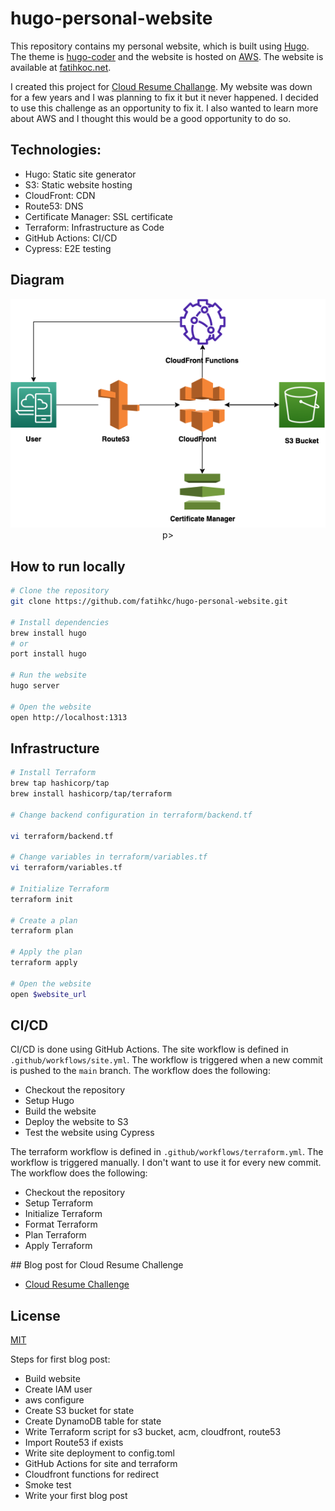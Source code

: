 # hugo-personal-website

This repository contains my personal website, which is built using [Hugo](https://gohugo.io/). The theme is [hugo-coder](https://hugo-coder.netlify.app/) and the website is hosted on [AWS](https://www.aws.amazon.com/). The website is available at [fatihkoc.net](https://fatihkoc.net).

I created this project for [Cloud Resume Challange](https://cloudresumechallenge.dev/). My website was down for a few years and I was planning to fix it but it never happened. I decided to use this challenge as an opportunity to fix it. I also wanted to learn more about AWS and I thought this would be a good opportunity to do so. 

## Technologies:

- Hugo: Static site generator
- S3: Static website hosting
- CloudFront: CDN
- Route53: DNS
- Certificate Manager: SSL certificate
- Terraform: Infrastructure as Code
- GitHub Actions: CI/CD
- Cypress: E2E testing

## Diagram

<p align="center">
    <img src="images/diagram.png">
p>

## How to run locally

```bash
# Clone the repository
git clone https://github.com/fatihkc/hugo-personal-website.git

# Install dependencies
brew install hugo
# or
port install hugo

# Run the website
hugo server

# Open the website
open http://localhost:1313
```

## Infrastructure

```bash
# Install Terraform
brew tap hashicorp/tap
brew install hashicorp/tap/terraform

# Change backend configuration in terraform/backend.tf

vi terraform/backend.tf

# Change variables in terraform/variables.tf
vi terraform/variables.tf

# Initialize Terraform
terraform init

# Create a plan
terraform plan

# Apply the plan
terraform apply

# Open the website
open $website_url
```

## CI/CD

CI/CD is done using GitHub Actions. The site workflow is defined in `.github/workflows/site.yml`. The workflow is triggered when a new commit is pushed to the `main` branch. The workflow does the following:

- Checkout the repository
- Setup Hugo
- Build the website
- Deploy the website to S3
- Test the website using Cypress

The terraform workflow is defined in `.github/workflows/terraform.yml`. The workflow is triggered manually. I don't want to use it for every new commit. The workflow does the following:

- Checkout the repository
- Setup Terraform
- Initialize Terraform
- Format Terraform
- Plan Terraform
- Apply Terraform

## Blog post for Cloud Resume Challenge

- [Cloud Resume Challenge](https://fatihkoc.net/posts/cloud-resume-challenge/)

## License

[MIT](https://choosealicense.com/licenses/mit/)

Steps for first blog post:

- Build website
- Create IAM user
- aws configure
- Create S3 bucket for state
- Create DynamoDB table for state
- Write Terraform script for s3 bucket, acm, cloudfront, route53
- Import Route53 if exists
- Write site deployment to config.toml
- GitHub Actions for site and terraform
- Cloudfront functions for redirect
- Smoke test
- Write your first blog post